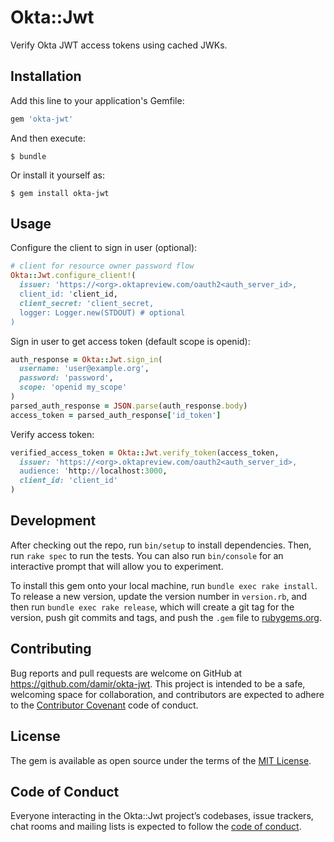 # Okta::Jwt

Verify Okta JWT access tokens using cached JWKs.

## Installation

Add this line to your application's Gemfile:

```ruby
gem 'okta-jwt'
```

And then execute:

    $ bundle

Or install it yourself as:

    $ gem install okta-jwt

## Usage

Configure the client to sign in user (optional):

```ruby
# client for resource owner password flow
Okta::Jwt.configure_client!(
  issuer: 'https://<org>.oktapreview.com/oauth2<auth_server_id>,
  client_id: 'client_id,
  client_secret: 'client_secret,
  logger: Logger.new(STDOUT) # optional
)
```

Sign in user to get access token (default scope is openid):

```ruby
auth_response = Okta::Jwt.sign_in(
  username: 'user@example.org',
  password: 'password',
  scope: 'openid my_scope'
)
parsed_auth_response = JSON.parse(auth_response.body)
access_token = parsed_auth_response['id_token']
```

Verify access token:

```ruby
verified_access_token = Okta::Jwt.verify_token(access_token,
  issuer: 'https://<org>.oktapreview.com/oauth2<auth_server_id>,
  audience: 'http://localhost:3000,
  client_id: 'client_id'
)
```

## Development

After checking out the repo, run `bin/setup` to install dependencies. Then, run `rake spec` to run the tests. You can also run `bin/console` for an interactive prompt that will allow you to experiment.

To install this gem onto your local machine, run `bundle exec rake install`. To release a new version, update the version number in `version.rb`, and then run `bundle exec rake release`, which will create a git tag for the version, push git commits and tags, and push the `.gem` file to [rubygems.org](https://rubygems.org).

## Contributing

Bug reports and pull requests are welcome on GitHub at https://github.com/damir/okta-jwt. This project is intended to be a safe, welcoming space for collaboration, and contributors are expected to adhere to the [Contributor Covenant](http://contributor-covenant.org) code of conduct.

## License

The gem is available as open source under the terms of the [MIT License](https://opensource.org/licenses/MIT).

## Code of Conduct

Everyone interacting in the Okta::Jwt project’s codebases, issue trackers, chat rooms and mailing lists is expected to follow the [code of conduct](https://github.com/[USERNAME]/okta-jwt/blob/master/CODE_OF_CONDUCT.md).
